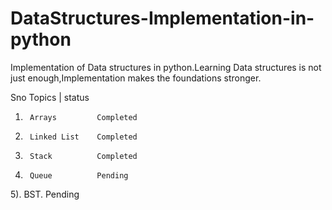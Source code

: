 # DataStructures-Implementation-in-python
Implementation of Data structures in python.Learning Data structures is not just enough,Implementation makes the foundations stronger.

Sno       Topics     |    status
           
            
  1)      Arrays         Completed
  2)      Linked List    Completed
  3)      Stack          Completed
  4)      Queue          Pending
  5).     BST.           Pending
